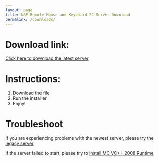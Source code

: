 ```yaml
---
layout: page
title: N&P Remote Mouse and Keyboard PC Server Download
permalink: /downloads/
---
```


Download link:
===

[Click here to download the latest server](https://rebrand.ly/npdownloads)

Instructions:
===

1. Download the file
2. Run the installer
3. Enjoy!

Troubleshoot
===

If you are experiencing problems with the newest server, please try the [legacy server](https://drive.google.com/drive/folders/0BwzlyzWtfzcZTVdweEdoUTE2d2c)

If the server failed to start, please try to [install MC VC++ 2008 Runtime](https://drive.google.com/drive/folders/0BwzlyzWtfzcZaENJSDBTUDJjZzg)